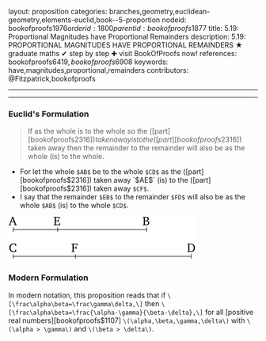 layout: proposition
categories: branches,geometry,euclidean-geometry,elements-euclid,book--5-proportion
nodeid: bookofproofs$1976
orderid: 1800
parentid: bookofproofs$1877
title: 5.19: Proportional Magnitudes have Proportional Remainders
description: 5.19: PROPORTIONAL MAGNITUDES HAVE PROPORTIONAL REMAINDERS &#9733; graduate maths &#10004; step by step &#10010; visit BookOfProofs now!
references: bookofproofs$6419,bookofproofs$6908
keywords: have,magnitudes,proportional,remainders
contributors: @Fitzpatrick,bookofproofs

---


---

### Euclid's Formulation

> If as the whole is to the whole so the ([part][bookofproofs$2316]) taken away is to the ([part][bookofproofs$2316]) taken away then the remainder to the remainder will also be as the whole (is) to the whole.
* For let the whole `$AB$` be to the whole `$CD$` as the ([part][bookofproofs$2316]) taken away `$AE$` (is) to the ([part][bookofproofs$2316]) taken away `$CF$`.
* I say that the remainder `$EB$` to the remainder `$FD$` will also be as the whole `$AB$` (is) to the whole `$CD$`.


![fig19e](https://github.com/bookofproofs/bookofproofs.github.io/blob/main/_sources/_assets/images/euclid/Book05/fig19e.png?raw=true)


### Modern Formulation

In modern notation, this proposition reads that if `\[\frac\alpha\beta=\frac\gamma\delta,\]` then `\[\frac\alpha\beta=\frac{\alpha-\gamma}{\beta-\delta},\]`
for all [positive real numbers][bookofproofs$1107] `\(\alpha,\beta,\gamma,\delta\)` with `\(\alpha > \gamma\)` and `\(\beta > \delta\)`.
